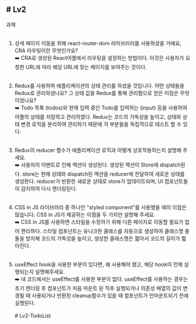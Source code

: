 <h2># Lv2 </h2> 과제<br/><br/>


1. 상세 페이지 이동을 위해 react-router-dom 라이브러리를 사용하셨을 거예요, CRA 라우팅이란 무엇인가요?<br/>
➡️ CRA로 생성된 React어플에서 라우팅을 설정하는 방법이다. 이것은 사용자가 요청한 URL에 따라 해당 URL에 맞는 페이지를 보여주는 것이다. <br/><br/>


2. Redux를 사용하여 애플리케이션의 상태 관리를 하셨을 것입니다. 어떤 상태들을 Redux로 관리하셨나요? 그 상태 값을 Redux를 통해 관리함으로 얻은 이점은 무엇이었나요? <br/> 
➡️ Todo 목록 (todos)와 현재 입력 중인 Todo를 입력하는 (input) 등을 사용하여 어플의 상태를 저장하고 관리하였다. Redux는 코드의 가독성을 높이고, 상태와 상태 변경 로직을 분리하여 관리하기 때문에 각 부분들을 독립적으로 테스트 할 수 있다.<br/><br/>


3. Redux의 reducer 함수가 애플리케이션 로직과 어떻게 상호작용하는지 설명해 주세요.<br/>
➡️ 사용자의 이벤트로 인해 액션이 생성된다. 생성된 액션이 Store에 dispatch된다. store는 현재 상태와 dispatch된 액션을 reducer에 전달하여 새로운 상태를 생성한다. reducer가 반환한 새로운 상태로 store가 업데이트되며, UI 컴포넌트들이 감지하여 다시 랜더링된다.<br/><br/>


4. CSS in JS 라이브러리 중 하나인 "styled component"를 사용했을 때의 이점은 많습니다. CSS in JS가 제공하는 이점을 두 가지만 설명해 주세요.<br/>
➡️ CSS in JS를 사용하면 스타일을 수정하기 위해 다른 페이지로 이동할 필요가 없어 편리하다. 스타일 컴포넌트는 유니크한 클래스를 자동으로 생성하여 클래스명 충돌을 방지해 코드의 가독성을 높이고, 생성한 클래스명은 짧아서 코드의 길이가 짧아진다.<br/><br/>


5. useEffect hook을 사용한 부분이 있다면, 왜 사용해야 했고, 해당 hook이 언제 실행되는지 설명해주세요.<br/>
➡️ 내 코드에서는 useEffect를 사용한 부분이 없다. useEffect를 사용하는 경우는 초기 렌더링 후 컴포넌트가 처음 마운트 된 직후 실행되거나 의존성 배열의 값이 변경될 때 사용되거나 반환된 cleanup함수가 있을 때 컴포넌트가 언마운트되기 전에 실행된다.<br/><br/>
#   L v 2 - T o d o L i s t 
 
 
